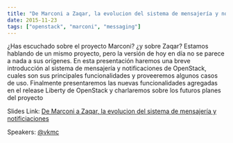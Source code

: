 ```yaml
---
title: "De Marconi a Zaqar, la evolucion del sistema de mensajería y notificiaciones"
date: 2015-11-23
tags: ["openstack", "marconi", "messaging"]
---
```


¿Has escuchado sobre el proyecto Marconi? ¿y sobre Zaqar? Estamos hablando de un mismo proyecto, pero la versión de hoy en día no se parece a nada a sus orígenes. En esta presentación haremos una breve introducción al sistema de mensajería y notificaciones de OpenStack, cuales son sus principales funcionalidades y proveeremos algunos casos de uso. Finalmente presentaremos las nuevas funcionalidades agregadas en el release Liberty de OpenStack y charlaremos sobre los futuros planes del proyecto

Slides Link: [De Marconi a Zaqar, la evolucion del sistema de mensajería y notificiaciones](https://speakerdeck.com/vkmc/openstack-guadalajara-de-marconi-a-zaqar-la-evolucion-del-sistema-de-mensajeria-y-notificaciones)

Speakers:
[@vkmc](https://twitter.com/vkmc)